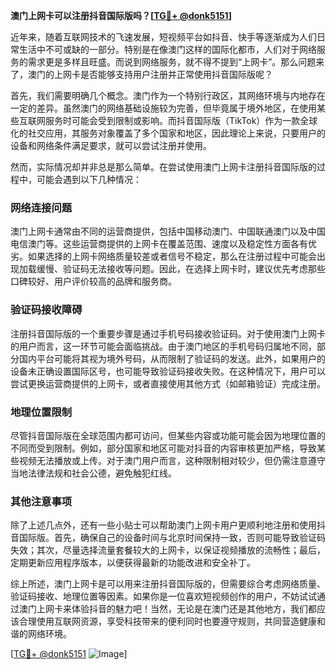 **澳门上网卡可以注册抖音国际版吗？[[TG💪+ @donk5151](https://t.me/s/donk5151)]**

近年来，随着互联网技术的飞速发展，短视频平台如抖音、快手等逐渐成为人们日常生活中不可或缺的一部分。特别是在像澳门这样的国际化都市，人们对于网络服务的需求更是多样且旺盛。而说到网络服务，就不得不提到“上网卡”。那么问题来了，澳门的上网卡是否能够支持用户注册并正常使用抖音国际版呢？

首先，我们需要明确几个概念。澳门作为一个特别行政区，其网络环境与内地存在一定的差异。虽然澳门的网络基础设施较为完善，但毕竟属于境外地区，在使用某些互联网服务时可能会受到限制或影响。而抖音国际版（TikTok）作为一款全球化的社交应用，其服务对象覆盖了多个国家和地区，因此理论上来说，只要用户的设备和网络条件满足要求，就可以尝试注册并使用。

然而，实际情况却并非总是那么简单。在尝试使用澳门上网卡注册抖音国际版的过程中，可能会遇到以下几种情况：

### 网络连接问题

澳门上网卡通常由不同的运营商提供，包括中国移动澳门、中国联通澳门以及中国电信澳门等。这些运营商提供的上网卡在覆盖范围、速度以及稳定性方面各有优劣。如果选择的上网卡网络质量较差或者信号不稳定，那么在注册过程中可能会出现加载缓慢、验证码无法接收等问题。因此，在选择上网卡时，建议优先考虑那些口碑较好、用户评价较高的品牌和服务商。

### 验证码接收障碍

注册抖音国际版的一个重要步骤是通过手机号码接收验证码。对于使用澳门上网卡的用户而言，这一环节可能会面临挑战。由于澳门地区的手机号码归属地不同，部分国内平台可能将其视为境外号码，从而限制了验证码的发送。此外，如果用户的设备未正确设置国际区号，也可能导致验证码接收失败。在这种情况下，用户可以尝试更换运营商提供的上网卡，或者直接使用其他方式（如邮箱验证）完成注册。

### 地理位置限制

尽管抖音国际版在全球范围内都可访问，但某些内容或功能可能会因为地理位置的不同而受到限制。例如，部分国家和地区可能对抖音的内容审核更加严格，导致某些视频无法播放或上传。对于澳门用户而言，这种限制相对较少，但仍需注意遵守当地法律法规和社会公德，避免触犯红线。

### 其他注意事项

除了上述几点外，还有一些小贴士可以帮助澳门上网卡用户更顺利地注册和使用抖音国际版。首先，确保自己的设备时间与北京时间保持一致，否则可能导致验证码失效；其次，尽量选择流量套餐较大的上网卡，以保证视频播放的流畅性；最后，定期更新应用程序版本，以便获得最新的功能改进和安全补丁。

综上所述，澳门上网卡是可以用来注册抖音国际版的，但需要综合考虑网络质量、验证码接收、地理位置等因素。如果你是一位喜欢短视频创作的用户，不妨试试通过澳门上网卡来体验抖音的魅力吧！当然，无论是在澳门还是其他地方，我们都应该合理使用互联网资源，享受科技带来的便利同时也要遵守规则，共同营造健康和谐的网络环境。

[[TG💪+ @donk5151](https://t.me/s/donk5151) ![Image](https://i.postimg.cc/rwNCRYN7/Snipaste-2025-04-30-17-27-05.png)]